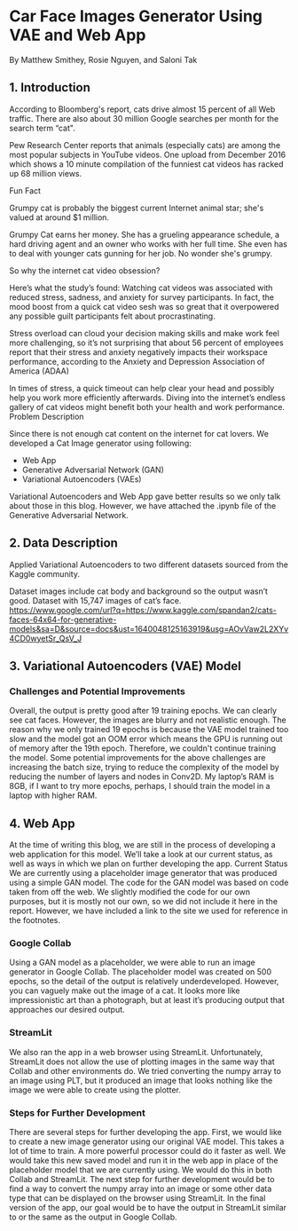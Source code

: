 # Car Face Images Generator Using VAE and Web App 

By Matthew Smithey, Rosie Nguyen, and Saloni Tak
## 1. Introduction

According to Bloomberg's report, cats drive almost 15 percent of all Web traffic. There are also about 30 million Google searches per month for the search term “cat".

Pew Research Center reports that animals (especially cats) are among the most popular subjects in YouTube videos. One upload from December 2016 which shows a 10 minute compilation of the funniest cat videos has racked up 68 million views.

Fun Fact 

Grumpy cat is probably the biggest current Internet animal star; she's valued at around $1 million.

​​Grumpy Cat earns her money. She has a grueling appearance schedule, a hard driving agent and an owner who works with her full time. She even has to deal with younger cats gunning for her job. No wonder she's grumpy.

So why the internet cat video obsession?

Here’s what the study’s found: Watching cat videos was associated with reduced stress, sadness, and anxiety for survey participants. In fact, the mood boost from a quick cat video sesh was so great that it overpowered any possible guilt participants felt about procrastinating. 

Stress overload can cloud your decision making skills and make work feel more challenging, so it’s not surprising that about 56 percent of employees report that their stress and anxiety negatively impacts their workspace performance, according to the Anxiety and Depression Association of America (ADAA)

In times of stress, a quick timeout can help clear your head and possibly help you work more efficiently afterwards. Diving into the internet’s endless gallery of cat videos might benefit both your health and work performance.
Problem Description

Since there is not enough cat content on the internet for cat lovers. We developed a Cat Image generator using following:
- Web App
- Generative Adversarial Network (GAN) 
- Variational Autoencoders (VAEs) 

Variational Autoencoders and Web App gave better results so we only talk about those in this blog. However, we have attached the .ipynb file of the Generative Adversarial Network. 

## 2. Data Description

Applied Variational Autoencoders to two different datasets sourced from the Kaggle community.

Dataset images include cat body and background so the output wasn’t good.
Dataset with 15,747 images of cat’s face.
https://www.google.com/url?q=https://www.kaggle.com/spandan2/cats-faces-64x64-for-generative-models&sa=D&source=docs&ust=1640048125163919&usg=AOvVaw2L2XYv4CD0wyetSr_QsV_J

## 3. Variational Autoencoders (VAE) Model
### Challenges and Potential Improvements
Overall, the output is pretty good after 19 training epochs. We can clearly see cat faces. However, the images are blurry and not realistic enough. The reason why we only trained 19 epochs is because the VAE model trained too slow and the model got an OOM error which means the GPU is running out of memory after the 19th epoch. Therefore, we couldn't continue training the model. 
Some potential improvements for the above challenges are increasing the batch size, trying to reduce the complexity of the model by reducing the number of layers and nodes in Conv2D. My laptop’s RAM is 8GB, if I want to try more epochs, perhaps, I should train the model in a laptop with higher RAM.
## 4. Web App
At the time of writing this blog, we are still in the process of developing a web application for this model. We’ll take a look at our current status, as well as ways in which we plan on further developing the app. 
Current Status 
We are currently using a placeholder image generator that was produced using a simple GAN model. The code for the GAN model was based on code taken from off the web. We slightly modified the code for our own purposes, but it is mostly not our own, so we did not include it here in the report. However, we have included a link to the site we used for reference in the footnotes. 

### Google Collab 
Using a GAN model as a placeholder, we were able to run an image generator in Google Collab. The placeholder model was created on 500 epochs, so the detail of the output is relatively underdeveloped. However, you can vaguely make out the image of a cat. It looks more like impressionistic art than a photograph, but at least it’s producing output that approaches our desired output. 

### StreamLit
We also ran the app in a web browser using StreamLit. Unfortunately, StreamLit does not allow the use of plotting images in the same way that Collab and other environments do. We tried converting the numpy array to an image using PLT, but it produced an image that looks nothing like the image we were able to create using the plotter. 

### Steps for Further Development 
There are several steps for further developing the app. First, we would like to create a new image generator using our original VAE model. This takes a lot of time to train. A more powerful processor could do it faster as well. We would take this new saved model and run it in the web app in place of the placeholder model that we are currently using. We would do this in both Collab and StreamLit. 
The next step for further development would be to find a way to convert the numpy array into an image or some other data type that can be displayed on the browser using StreamLit. In the final version of the app, our goal would be to have the output in StreamLit similar to or the same as the output in Google Collab. 
